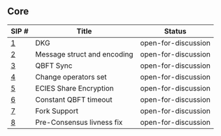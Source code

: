 ## Core

| SIP #                              | Title                       | Status |
|------------------------------------|-----------------------------|--------|
| [1](./sips/dkg.md)                 | DKG                         | open-for-discussion  |
| [2](./sips/msg_struct_encoding.md) | Message struct and encoding | open-for-discussion  |
| [3](./sips/qbft_sync.md)           | QBFT Sync | open-for-discussion  |
| [4](./sips/change_operator.md)     | Change operators set | open-for-discussion  |
| [5](./sips/ecies_share_encryption.md) | ECIES Share Encryption      | open-for-discussion  |
| [6](./sips/constant_qbft_timeout.md)  | Constant QBFT timeout      | open-for-discussion  |
| [7](./sips/fork_support.md)           | Fork Support                | open-for-discussion  |
| [8](./sips/pre_consensus_livness.md)                    | Pre-Consensus livness fix   | open-for-discussion  |